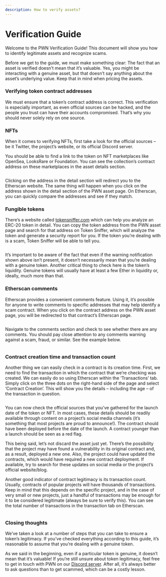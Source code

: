 ```yaml
---
description: How to verify assets?
---
```


# Verification Guide

Welcome to the PWN Verification Guide! This document will show you how to identify legitimate assets and recognize scams.

Before we get to the guide, we must make something clear: The fact that an asset is verified doesn’t mean that it’s valuable. Yes, you might be interacting with a genuine asset, but that doesn’t say anything about the asset’s underlying value. Keep that in mind when pricing the assets.

### Verifying token contract addresses

We must ensure that a token’s contract address is correct. This verification is especially important, as even official sources can be hacked, and the people you trust can have their accounts compromised. That’s why you should never solely rely on one source.

### NFTs

When it comes to verifying NFTs, first take a look for the official sources – be it Twitter, the project’s website, or its official Discord server.

You should be able to find a link to the token on NFT marketplaces like OpenSea, LooksRare or Foundation. You can see the collection’s contract address on these marketplaces in the asset details section.

<figure><img src="https://lh4.googleusercontent.com/yTGHWptwqnO_1vnPRLCCYeN-exK1h9fn_nHRYMXgBfrchV1xyig7brcAZnIFhUxlivicMMMrz8ozMnpLZOwKX-f6tOPtZd4yBzUVwrke2kZDJtMiynXSvuxJG99Z7hO__jzyq-wpl7FCOWYe1RRePDaJJPI5Pgmr2d6iMkKg1veXc5ftCEQ9HOIF" alt=""><figcaption></figcaption></figure>

Clicking on the address in the detail section will redirect you to the Etherscan website. The same thing will happen when you click on the address shown in the detail section of the PWN asset page. On Etherscan, you can quickly compare the addresses and see if they match.

### Fungible tokens

There’s a website called [tokensniffer.com](https://tokensniffer.com/) which can help you analyze an ERC-20 token in detail. You can copy the token address from the PWN asset page and search for that address on Token Sniffer, which will analyze the token and generate a security report for you. If the token you’re dealing with is a scam, Token Sniffer will be able to tell you.

<figure><img src="https://lh6.googleusercontent.com/Apu2RAjflzqmosYoWqR8AIcrTppPX2e_4JQO_gv0UAv_UTVVzwyvPFNtlQCR5iiRIoGJ_I6pfjZY9hsOEMZAQpjuHDGQTe35aQcKSQOtLU1sVVN2nk9RTmfa5_qbH_17bLDjKR240nSCcm67o1qcCwhogZ6US1ypUSx89o-EbNK6hf5Z_iSF51Do" alt=""><figcaption></figcaption></figure>

It’s important to be aware of the fact that even if the warning notification shown above isn’t present, it doesn’t necessarily mean that you’re dealing with a genuine token. Another critical thing to check here is the token’s liquidity. Genuine tokens will usually have at least a few Ether in liquidity or, ideally, much more than that.

### Etherscan comments

Etherscan provides a convenient comments feature. Using it, it’s possible for anyone to write comments to specific addresses that may help identify a scam contract. When you click on the contract address on the PWN asset page, you will be redirected to that contract’s Etherscan page.

<figure><img src="https://lh6.googleusercontent.com/0h2jgUdMozeID_9kdG-wVuFpL1rm3DEchaUKvusw5RNcaTddbU5MyHxZL3DFMFBTL0HpMnKju9HbI1PTQYOxEToeV1cv5QO0t_frSUoy4kRgkzS8s1jo1KTggoHoRE8ZMB3UCGjOB3htYcdjZq1M_vXP1FiVApfgE2EbJjglsG-fcJZJ_jGRs5yX" alt=""><figcaption></figcaption></figure>

Navigate to the comments section and check to see whether there are any comments. You should pay close attention to any comments warning against a scam, fraud, or similar. See the example below.

<figure><img src="https://lh3.googleusercontent.com/KnEub9kcDWQXQt-iM0I1XhQomD65Ili-fWRwbZVudF0t9MyNMKOM7-kz8JJCdPwsNkQJv2l1iKCvyADDNPGdp4cj_tPogsk-V_IbrvRipP1RXuohFreC7IUe9OKvDk0Nx0v7E2gYupBQp-I7Gr67QPuk2C_hSm9k57a0HJhINPBZl9RDARHoaiMJ" alt=""><figcaption></figcaption></figure>

### Contract creation time and transaction count

Another thing we can easily check in a contract is its creation time. First, we need to find the transaction in which the contract that we’re checking was created. We can easily do so using Etherscan within the ‘Transactions’ tab. Simply click on the three dots on the right-hand side of the page and select ‘Contract Creation’. This will show you the details – including the age – of the transaction in question.

<figure><img src="https://lh6.googleusercontent.com/jNeSasWZYlj4w1gnK4f__UteL6bent2hVn_7HyHuWe7KUY10emm-shQ4sRSatUhfOoGvagyF8mMUgRrsBWPt9L7xWpiD8iErWoF-mwJRAbwhNRojq7nxg6uIGF9syKfCIDF4ZPjRG4PZWKvJFDuXL82kK6hpkrmbbGVH05cFK50jcjAfiv0_757S" alt=""><figcaption></figcaption></figure>

You can now check the official sources that you’ve gathered for the launch date of the token or NFT. In most cases, these details should be readily available through content on a project’s social media channels (it’s something that most projects are proud to announce!). The contract should have been deployed before the date of the launch. A contract younger than a launch should be seen as a red flag.

This being said, let’s not discard the asset just yet. There’s the possibility that the project may have found a vulnerability in its original contract and, as a result, deployed a new one. Also, the project could have updated the contracts, which would have required a new contract deployment. If available, try to search for these updates on social media or the project’s official website/blog.

Another good indicator of contract legitimacy is its transaction count. Usually, contracts of popular projects will have thousands of transactions. Keep in mind that this depends on the specific project, and in the case of very small or new projects, just a handful of transactions may be enough for it to be considered legitimate (always be sure to verify this). You can see the total number of transactions in the transaction tab on Etherscan.

<figure><img src="https://lh3.googleusercontent.com/ViuQ92y5j07R7b4zu7UIWuEohVweq-zX70qmsyz1lffY2VfWBHsjc76XBrs3vggy2reQzryuRZko85UtsNzGUvlvae6pZWwsY8nhUXh0fTaDZ9LykExuH0wci016olMfu-P1S5Jy6PJbyEMuDkYs3zaceizyocbpF9y4Q206TyyOjbkth6S5ycqG" alt=""><figcaption></figcaption></figure>

### Closing thoughts

We’ve taken a look at a number of steps that you can take to ensure a token’s legitimacy. If you’ve checked everything according to this guide, it’s reasonable to assume that you’re dealing with a genuine token.

As we said in the beginning, even if a particular token is genuine, it doesn’t mean that it’s valuable! If you’re still unsure about token legitimacy, feel free to get in touch with PWN on our [Discord server](https://discord.com/invite/pwndao). After all, it’s always better to ask questions than to get scammed, which can be a costly lesson.
